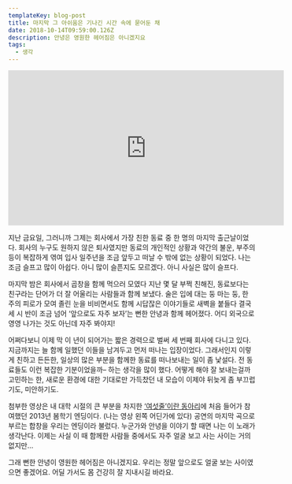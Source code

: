 ```yaml
---
templateKey: blog-post
title: 마지막 그 아쉬움은 기나긴 시간 속에 묻어둔 채
date: 2018-10-14T09:59:00.126Z
description: 안녕은 영원한 헤어짐은 아니겠지요
tags:
  - 생각
---
```

<iframe width="560" height="315" src="https://www.youtube.com/embed/MvPwxPKRVF8" frameborder="0" allow="autoplay; encrypted-media" allowfullscreen></iframe>

지난 금요일, 그러니까 그제는 회사에서 가장 친한 동료 중 한 명의 마지막 출근날이었다. 회사의 누구도 원하지 않은 퇴사였지만 동료의 개인적인 상황과 약간의 불운, 부주의 등이 복잡하게 엮여 입사 일주년을 조금 앞두고 떠날 수 밖에 없는 상황이 되었다. 나는 조금 슬프고 많이 아쉽다. 아니 많이 슬픈지도 모르겠다. 아니 사실은 많이 슬프다.

마지막 밤은 회사에서 곱창을 함께 먹으러 모였다 지난 몇 달 부쩍 친해진, 동료보다는 친구라는 단어가 더 잘 어울리는 사람들과 함께 보냈다. 술은 입에 대는 둥 마는 둥, 한 주의 피로가 모여 졸린 눈을 비비면서도 함께 시답잖은 이야기들로 새벽을 붙들다 결국 세 시 반이 조금 넘어 ‘앞으로도 자주 보자’는 뻔한 안녕과 함께 헤어졌다. 어디 외국으로 영영 나가는 것도 아닌데 자주 봐야지!

어쩌다보니 이제 막 이 년이 되어가는 짧은 경력으로 벌써 세 번째 회사에 다니고 있다. 지금까지는 늘 함께 일했던 이들을 남겨두고 먼저 떠나는 입장이었다. 그래서인지 이렇게 친하고 든든한, 일상의 많은 부분을 함께한 동료를 떠나보내는 일이 좀 낯설다. 전 동료들도 이런 복잡한 기분이었을까– 하는 생각을 많이 했다. 어떻게 해야 잘 보내는걸까 고민하는 한, 새로운 환경에 대한 기대로만 가득찼던 내 모습이 이제야 뒤늦게 좀 부끄럽기도, 미안하기도.

첨부한 영상은 내 대학 시절의 큰 부분을 차지한 [‘여섯줄’이란 동아리](http://sixline.co.kr/)에 처음 들어가 참여했던 2013년 봄학기 엔딩이다. (나는 영상 왼쪽 어딘가에 있다) 공연의 마지막 곡으로 부르는 합창을 우리는 엔딩이라 불렀다. 누군가와 안녕을 이야기 할 때면 나는 이 노래가 생각난다. 이제는 사실 이 때 함께한 사람들 중에서도 자주 얼굴 보고 사는 사이는 거의 없지만…

그래 뻔한 안녕이 영원한 헤어짐은 아니겠지요. 우리는 정말 앞으로도 얼굴 보는 사이였으면 좋겠어요. 어딜 가서도 몸 건강히 잘 지내시길 바라요.
